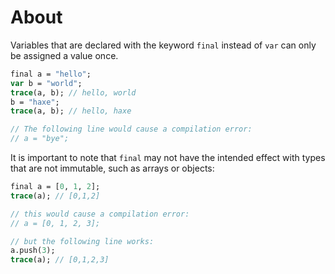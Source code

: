 # About

Variables that are declared with the keyword `final` instead of `var` can only be assigned a value once.

```haxe
final a = "hello";
var b = "world";
trace(a, b); // hello, world
b = "haxe";
trace(a, b); // hello, haxe

// The following line would cause a compilation error:
// a = "bye";
```

It is important to note that `final` may not have the intended effect with types that are not immutable, such as arrays or objects:

```haxe
final a = [0, 1, 2];
trace(a); // [0,1,2]

// this would cause a compilation error:
// a = [0, 1, 2, 3];

// but the following line works:
a.push(3);
trace(a); // [0,1,2,3]
```
